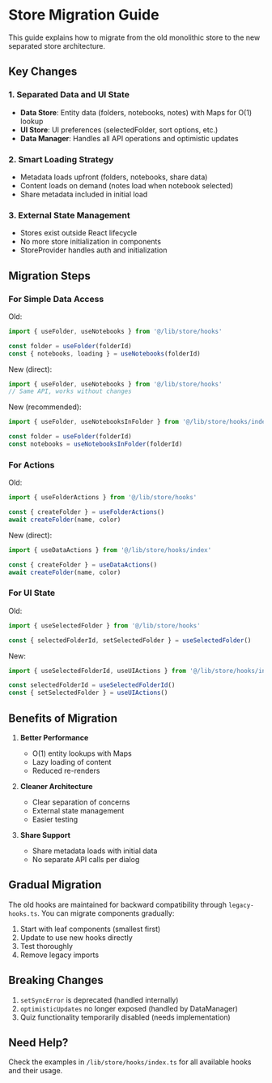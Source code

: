 # Store Migration Guide

This guide explains how to migrate from the old monolithic store to the new separated store architecture.

## Key Changes

### 1. Separated Data and UI State

- **Data Store**: Entity data (folders, notebooks, notes) with Maps for O(1) lookup
- **UI Store**: UI preferences (selectedFolder, sort options, etc.)
- **Data Manager**: Handles all API operations and optimistic updates

### 2. Smart Loading Strategy

- Metadata loads upfront (folders, notebooks, share data)
- Content loads on demand (notes load when notebook selected)
- Share metadata included in initial load

### 3. External State Management

- Stores exist outside React lifecycle
- No more store initialization in components
- StoreProvider handles auth and initialization

## Migration Steps

### For Simple Data Access

Old:

```typescript
import { useFolder, useNotebooks } from '@/lib/store/hooks'

const folder = useFolder(folderId)
const { notebooks, loading } = useNotebooks(folderId)
```

New (direct):

```typescript
import { useFolder, useNotebooks } from '@/lib/store/hooks'
// Same API, works without changes
```

New (recommended):

```typescript
import { useFolder, useNotebooksInFolder } from '@/lib/store/hooks/index'

const folder = useFolder(folderId)
const notebooks = useNotebooksInFolder(folderId)
```

### For Actions

Old:

```typescript
import { useFolderActions } from '@/lib/store/hooks'

const { createFolder } = useFolderActions()
await createFolder(name, color)
```

New (direct):

```typescript
import { useDataActions } from '@/lib/store/hooks/index'

const { createFolder } = useDataActions()
await createFolder(name, color)
```

### For UI State

Old:

```typescript
import { useSelectedFolder } from '@/lib/store/hooks'

const { selectedFolderId, setSelectedFolder } = useSelectedFolder()
```

New:

```typescript
import { useSelectedFolderId, useUIActions } from '@/lib/store/hooks/index'

const selectedFolderId = useSelectedFolderId()
const { setSelectedFolder } = useUIActions()
```

## Benefits of Migration

1. **Better Performance**
   - O(1) entity lookups with Maps
   - Lazy loading of content
   - Reduced re-renders

2. **Cleaner Architecture**
   - Clear separation of concerns
   - External state management
   - Easier testing

3. **Share Support**
   - Share metadata loads with initial data
   - No separate API calls per dialog

## Gradual Migration

The old hooks are maintained for backward compatibility through `legacy-hooks.ts`. You can migrate components gradually:

1. Start with leaf components (smallest first)
2. Update to use new hooks directly
3. Test thoroughly
4. Remove legacy imports

## Breaking Changes

1. `setSyncError` is deprecated (handled internally)
2. `optimisticUpdates` no longer exposed (handled by DataManager)
3. Quiz functionality temporarily disabled (needs implementation)

## Need Help?

Check the examples in `/lib/store/hooks/index.ts` for all available hooks and their usage.
